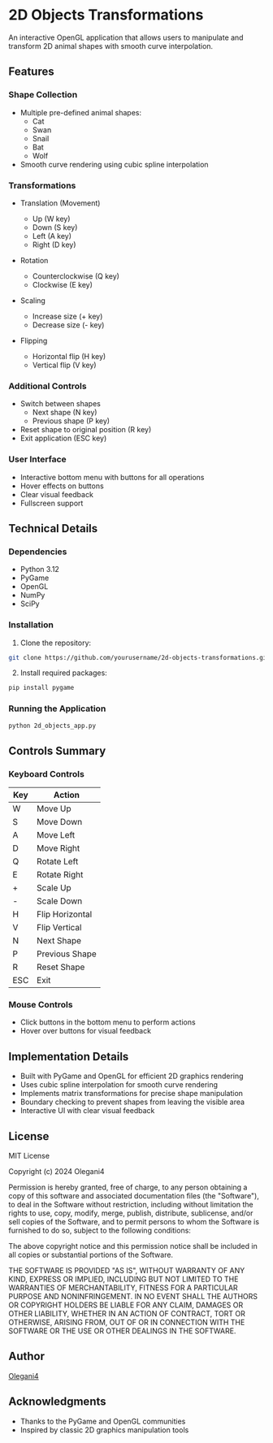 # 2D Objects Transformations

An interactive OpenGL application that allows users to manipulate and transform 2D animal shapes with smooth curve interpolation.

## Features

### Shape Collection
- Multiple pre-defined animal shapes:
  - Cat
  - Swan
  - Snail
  - Bat
  - Wolf
- Smooth curve rendering using cubic spline interpolation

### Transformations
- Translation (Movement)
  - Up (W key)
  - Down (S key)
  - Left (A key)
  - Right (D key)

- Rotation
  - Counterclockwise (Q key)
  - Clockwise (E key)

- Scaling
  - Increase size (+ key)
  - Decrease size (- key)

- Flipping
  - Horizontal flip (H key)
  - Vertical flip (V key)

### Additional Controls
- Switch between shapes
  - Next shape (N key)
  - Previous shape (P key)
- Reset shape to original position (R key)
- Exit application (ESC key)

### User Interface
- Interactive bottom menu with buttons for all operations
- Hover effects on buttons
- Clear visual feedback
- Fullscreen support

## Technical Details

### Dependencies
- Python 3.12
- PyGame
- OpenGL
- NumPy
- SciPy

### Installation
1. Clone the repository:
```bash
git clone https://github.com/yourusername/2d-objects-transformations.git
```

2. Install required packages:
```bash
pip install pygame
```

### Running the Application
```bash
python 2d_objects_app.py
```

## Controls Summary

### Keyboard Controls
| Key | Action |
|-----|--------|
| W | Move Up |
| S | Move Down |
| A | Move Left |
| D | Move Right |
| Q | Rotate Left |
| E | Rotate Right |
| + | Scale Up |
| - | Scale Down |
| H | Flip Horizontal |
| V | Flip Vertical |
| N | Next Shape |
| P | Previous Shape |
| R | Reset Shape |
| ESC | Exit |

### Mouse Controls
- Click buttons in the bottom menu to perform actions
- Hover over buttons for visual feedback

## Implementation Details
- Built with PyGame and OpenGL for efficient 2D graphics rendering
- Uses cubic spline interpolation for smooth curve rendering
- Implements matrix transformations for precise shape manipulation
- Boundary checking to prevent shapes from leaving the visible area
- Interactive UI with clear visual feedback

## License
MIT License

Copyright (c) 2024 Olegani4

Permission is hereby granted, free of charge, to any person obtaining a copy
of this software and associated documentation files (the "Software"), to deal
in the Software without restriction, including without limitation the rights
to use, copy, modify, merge, publish, distribute, sublicense, and/or sell
copies of the Software, and to permit persons to whom the Software is
furnished to do so, subject to the following conditions:

The above copyright notice and this permission notice shall be included in all
copies or substantial portions of the Software.

THE SOFTWARE IS PROVIDED "AS IS", WITHOUT WARRANTY OF ANY KIND, EXPRESS OR
IMPLIED, INCLUDING BUT NOT LIMITED TO THE WARRANTIES OF MERCHANTABILITY,
FITNESS FOR A PARTICULAR PURPOSE AND NONINFRINGEMENT. IN NO EVENT SHALL THE
AUTHORS OR COPYRIGHT HOLDERS BE LIABLE FOR ANY CLAIM, DAMAGES OR OTHER
LIABILITY, WHETHER IN AN ACTION OF CONTRACT, TORT OR OTHERWISE, ARISING FROM,
OUT OF OR IN CONNECTION WITH THE SOFTWARE OR THE USE OR OTHER DEALINGS IN THE
SOFTWARE.

## Author
[Olegani4](https://github.com/Olegani4)

## Acknowledgments
- Thanks to the PyGame and OpenGL communities
- Inspired by classic 2D graphics manipulation tools